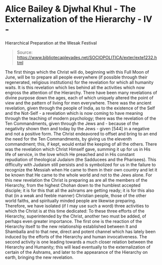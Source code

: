 # Alice Bailey & Djwhal Khul - The Externalization of the Hierarchy - IV -
Hierarchical Preparation at the Wesak Festival

> Source: https://www.bibliotecapleyades.net/SOCIOPOLITICA/exter/exte1232.html

The first things which the Christ will do, beginning with this Full Moon of June, will be to prepare all people everywhere (if possible through their regenerated, religious institutions) for the revelation for which all humanity waits.
It is this revelation which lies behind all the activities which now engross the attention of the Hierarchy. There have been many revelations of divine purpose down the ages, each of which uniquely altered the point of view and the pattern of living for men everywhere. There was the ancient revelation, given through the people of India, as to the existence of the Self and the Not-Self - a revelation which is now coming to have meaning through the teaching of modern psychology; there was the revelation of the Ten Commandments, given through the Jews and - because of the negativity shown then and today by the Jews - given [544] in a negative and not a positive form. The Christ endeavored to offset and bring to an end the need for the Ten Commandments, by giving us the eleventh commandment; this, if kept, would entail the keeping of all the others. There was the revelation which Christ Himself gave, summing it up for us in His life of service, in the love which He preached and in His constant repudiation of theological Judaism (the Sadducees and the Pharisees). This difficulty with Judaism still persists and is symbolized for us in the failure to recognize the Messiah when He came to them in their own country and let it be known that He came to the whole world and not to the Jews alone.
For this new revelation the Christ is preparing as are all the members of the Hierarchy, from the highest Chohan down to the humblest accepted disciple; it is for this that all the ashrams are getting ready; it is for this also that (in a weak and feeble manner) Christian people, those of the other world faiths, and spiritually minded people are likewise preparing.
Therefore, we have isolated (if I may use such a word) three activities to which the Christ is at this time dedicated:
To these three efforts of the Hierarchy, superintended by the Christ, another two must be added, of perhaps even greater importance. The first one is the reaction of the Hierarchy itself to the new relationship established between It and Shamballa and to that new, direct and potent channel which has lately been induced by the efforts of the Hierarchy and human invocativeness. The second activity is one leading towards a much closer relation between the Hierarchy and Humanity; this will lead eventually to the externalization of certain of the Ashrams, and later to the appearance of the Hierarchy on earth, bringing the new revelation.
